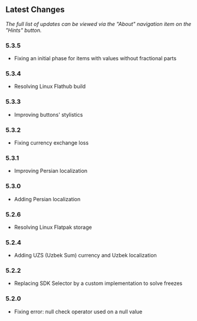 ## Latest Changes

_The full list of updates can be viewed via the "About" navigation item on the "Hints" button._

### 5.3.5
- Fixing an initial phase for items with values without fractional parts

### 5.3.4
- Resolving Linux Flathub build

### 5.3.3
- Improving buttons' stylistics

### 5.3.2
- Fixing currency exchange loss

### 5.3.1
- Improving Persian localization

### 5.3.0
- Adding Persian localization

### 5.2.6
- Resolving Linux Flatpak storage

### 5.2.4
- Adding UZS (Uzbek Sum) currency and Uzbek localization

### 5.2.2
- Replacing SDK Selector by a custom implementation to solve freezes

### 5.2.0
- Fixing error: null check operator used on a null value
